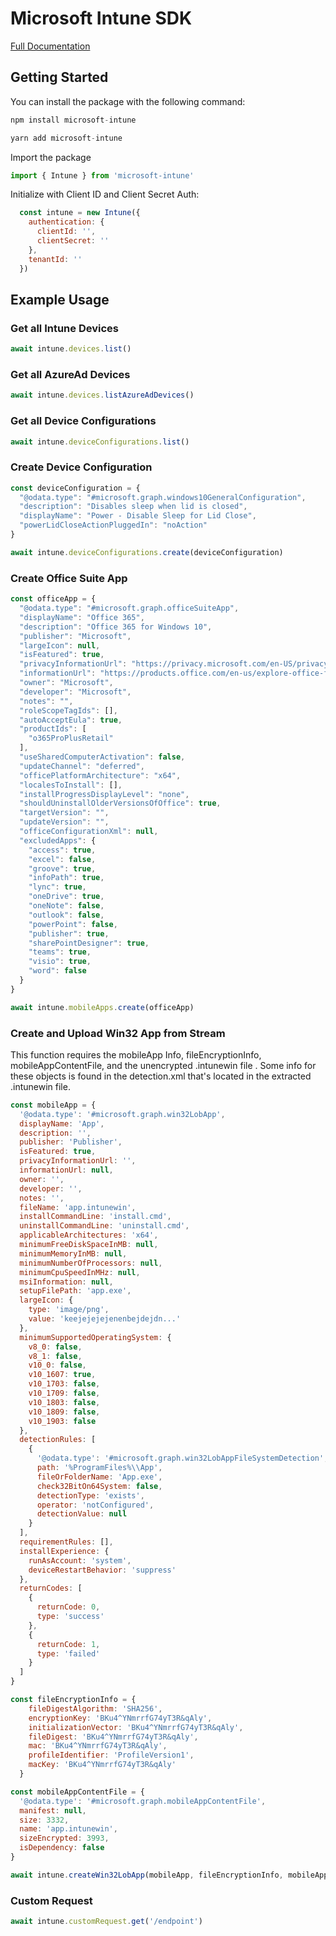 # Microsoft Intune SDK

[Full Documentation](https://pliancy.github.io/intune-node/) 

## Getting Started

You can install the package with the following command:

```javascript
npm install microsoft-intune
```

```javascript
yarn add microsoft-intune
```

Import the package 

```javascript
import { Intune } from 'microsoft-intune'
```

Initialize with Client ID and Client Secret Auth:


```javascript
  const intune = new Intune({
    authentication: {
      clientId: '',
      clientSecret: ''
    },
    tenantId: ''
  })
```



## Example Usage

### Get all Intune Devices

```javascript
await intune.devices.list()
```

### Get all AzureAd Devices

```javascript
await intune.devices.listAzureAdDevices()
```

### Get all Device Configurations

```javascript
await intune.deviceConfigurations.list()
```

### Create Device Configuration

```javascript
const deviceConfiguration = {
  "@odata.type": "#microsoft.graph.windows10GeneralConfiguration",
  "description": "Disables sleep when lid is closed",
  "displayName": "Power - Disable Sleep for Lid Close",
  "powerLidCloseActionPluggedIn": "noAction"
}

await intune.deviceConfigurations.create(deviceConfiguration)
```

### Create Office Suite App

```javascript
const officeApp = { 
  "@odata.type": "#microsoft.graph.officeSuiteApp",
  "displayName": "Office 365",
  "description": "Office 365 for Windows 10",
  "publisher": "Microsoft",
  "largeIcon": null,
  "isFeatured": true,
  "privacyInformationUrl": "https://privacy.microsoft.com/en-US/privacystatement",
  "informationUrl": "https://products.office.com/en-us/explore-office-for-home",
  "owner": "Microsoft",
  "developer": "Microsoft",
  "notes": "",
  "roleScopeTagIds": [],
  "autoAcceptEula": true,
  "productIds": [
    "o365ProPlusRetail"
  ],
  "useSharedComputerActivation": false,
  "updateChannel": "deferred",
  "officePlatformArchitecture": "x64",
  "localesToInstall": [],
  "installProgressDisplayLevel": "none",
  "shouldUninstallOlderVersionsOfOffice": true,
  "targetVersion": "",
  "updateVersion": "",
  "officeConfigurationXml": null,
  "excludedApps": {
    "access": true,
    "excel": false,
    "groove": true,
    "infoPath": true,
    "lync": true,
    "oneDrive": true,
    "oneNote": false,
    "outlook": false,
    "powerPoint": false,
    "publisher": true,
    "sharePointDesigner": true,
    "teams": true,
    "visio": true,
    "word": false
  }
}

await intune.mobileApps.create(officeApp)
```

### Create and Upload Win32 App from Stream

This function requires the mobileApp Info, fileEncryptionInfo, mobileAppContentFile,  and the unencrypted .intunewin file . Some info for these objects is found in the detection.xml that's located in the extracted .intunewin file.

```javascript
const mobileApp = {
  '@odata.type': '#microsoft.graph.win32LobApp',
  displayName: 'App',
  description: '',
  publisher: 'Publisher',
  isFeatured: true,
  privacyInformationUrl: '',
  informationUrl: null,
  owner: '',
  developer: '',
  notes: '',
  fileName: 'app.intunewin',
  installCommandLine: 'install.cmd',
  uninstallCommandLine: 'uninstall.cmd',
  applicableArchitectures: 'x64',
  minimumFreeDiskSpaceInMB: null,
  minimumMemoryInMB: null,
  minimumNumberOfProcessors: null,
  minimumCpuSpeedInMHz: null,
  msiInformation: null,
  setupFilePath: 'app.exe',
  largeIcon: {
    type: 'image/png',
    value: 'keejejejejenenbejdejdn...'
  },
  minimumSupportedOperatingSystem: {
    v8_0: false,
    v8_1: false,
    v10_0: false,
    v10_1607: true,
    v10_1703: false,
    v10_1709: false,
    v10_1803: false,
    v10_1809: false,
    v10_1903: false
  },
  detectionRules: [
    {
      '@odata.type': '#microsoft.graph.win32LobAppFileSystemDetection',
      path: '%ProgramFiles%\\App',
      fileOrFolderName: 'App.exe',
      check32BitOn64System: false,
      detectionType: 'exists',
      operator: 'notConfigured',
      detectionValue: null
    }
  ],
  requirementRules: [],
  installExperience: {
    runAsAccount: 'system',
    deviceRestartBehavior: 'suppress'
  },
  returnCodes: [
    {
      returnCode: 0,
      type: 'success'
    },
    {
      returnCode: 1,
      type: 'failed'
    }
  ]
}

const fileEncryptionInfo = {
    fileDigestAlgorithm: 'SHA256',
    encryptionKey: 'BKu4^YNmrrfG74yT3R&qAly',
    initializationVector: 'BKu4^YNmrrfG74yT3R&qAly',
    fileDigest: 'BKu4^YNmrrfG74yT3R&qAly',
    mac: 'BKu4^YNmrrfG74yT3R&qAly',
    profileIdentifier: 'ProfileVersion1',
    macKey: 'BKu4^YNmrrfG74yT3R&qAly'
  }

const mobileAppContentFile = {
  '@odata.type': '#microsoft.graph.mobileAppContentFile',
  manifest: null,
  size: 3332,
  name: 'app.intunewin',
  sizeEncrypted: 3993,
  isDependency: false
}

await intune.createWin32LobApp(mobileApp, fileEncryptionInfo, mobileAppContentFile, unencryptedFile) 
```

### Custom Request

```javascript
await intune.customRequest.get('/endpoint')
```

### 